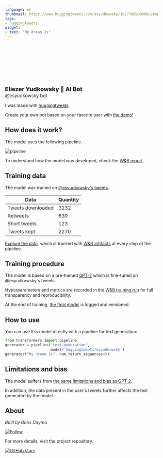 ```yaml
---
language: en
thumbnail: https://www.huggingtweets.com/esyudkowsky/1617766909500/predictions.png
tags:
- huggingtweets
widget:
- text: "My dream is"
---
```


<div>
<div style="width: 132px; height:132px; border-radius: 50%; background-size: cover; background-image: url('https://pbs.twimg.com/profile_images/706642709511966721/4cRlD__0_400x400.jpg')">
</div>
<div style="margin-top: 8px; font-size: 19px; font-weight: 800">Eliezer Yudkowsky 🤖 AI Bot </div>
<div style="font-size: 15px">@esyudkowsky bot</div>
</div>

I was made with [huggingtweets](https://github.com/borisdayma/huggingtweets).

Create your own bot based on your favorite user with [the demo](https://colab.research.google.com/github/borisdayma/huggingtweets/blob/master/huggingtweets-demo.ipynb)!

## How does it work?

The model uses the following pipeline.

![pipeline](https://github.com/borisdayma/huggingtweets/blob/master/img/pipeline.png?raw=true)

To understand how the model was developed, check the [W&B report](https://wandb.ai/wandb/huggingtweets/reports/HuggingTweets-Train-a-Model-to-Generate-Tweets--VmlldzoxMTY5MjI).

## Training data

The model was trained on [@esyudkowsky's tweets](https://twitter.com/esyudkowsky).

| Data | Quantity |
| --- | --- |
| Tweets downloaded | 3232 |
| Retweets | 839 |
| Short tweets | 123 |
| Tweets kept | 2270 |

[Explore the data](https://wandb.ai/wandb/huggingtweets/runs/1mrr22dh/artifacts), which is tracked with [W&B artifacts](https://docs.wandb.com/artifacts) at every step of the pipeline.

## Training procedure

The model is based on a pre-trained [GPT-2](https://huggingface.co/gpt2) which is fine-tuned on @esyudkowsky's tweets.

Hyperparameters and metrics are recorded in the [W&B training run](https://wandb.ai/wandb/huggingtweets/runs/1mmh09if) for full transparency and reproducibility.

At the end of training, [the final model](https://wandb.ai/wandb/huggingtweets/runs/1mmh09if/artifacts) is logged and versioned.

## How to use

You can use this model directly with a pipeline for text generation:

```python
from transformers import pipeline
generator = pipeline('text-generation',
                     model='huggingtweets/esyudkowsky')
generator("My dream is", num_return_sequences=5)
```

## Limitations and bias

The model suffers from [the same limitations and bias as GPT-2](https://huggingface.co/gpt2#limitations-and-bias).

In addition, the data present in the user's tweets further affects the text generated by the model.

## About

*Built by Boris Dayma*

[![Follow](https://img.shields.io/twitter/follow/borisdayma?style=social)](https://twitter.com/intent/follow?screen_name=borisdayma)

For more details, visit the project repository.

[![GitHub stars](https://img.shields.io/github/stars/borisdayma/huggingtweets?style=social)](https://github.com/borisdayma/huggingtweets)
